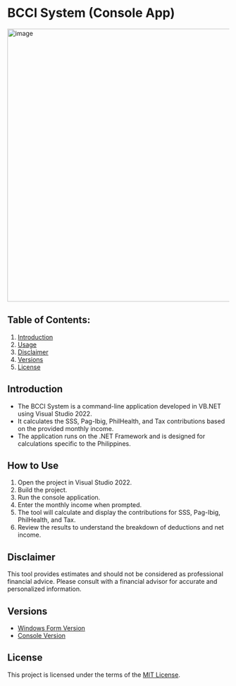 # BCCI System (Console App)

<img width="620" alt="image" src="https://github.com/CJ-rogue/BCCI-Project-Console/assets/137157404/1866e29f-fb5f-4b07-8a4d-a23bc1daa317">

## Table of Contents:
1. [Introduction](#introduction)
2. [Usage](#how-to-use)
3. [Disclaimer](#disclaimer)
4. [Versions](#versions)
5. [License](#license)

## Introduction
- The BCCI System is a command-line application developed in VB.NET using Visual Studio 2022. 
- It calculates the SSS, Pag-Ibig, PhilHealth, and Tax contributions based on the provided monthly income.
- The application runs on the .NET Framework and is designed for calculations specific to the Philippines.

## How to Use
1. Open the project in Visual Studio 2022.
2. Build the project.
3. Run the console application.
4. Enter the monthly income when prompted.
5. The tool will calculate and display the contributions for SSS, Pag-Ibig, PhilHealth, and Tax.
6. Review the results to understand the breakdown of deductions and net income.
   
## Disclaimer
This tool provides estimates and should not be considered as professional financial advice. Please consult with a financial advisor for accurate and personalized information.

## Versions
- [Windows Form Version](https://github.com/CJ-rogue/Benefits-Coverage-Contribution-Inquiry-System-WF)
- [Console Version](https://github.com/CJ-rogue/BCCI-Project-Console)

## License
This project is licensed under the terms of the [MIT License](LICENSE).
